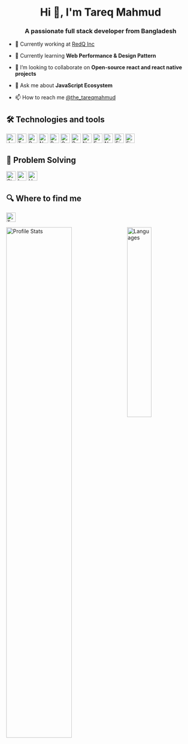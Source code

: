 <h1 align="center">Hi 👋, I'm Tareq Mahmud</h1>

<h3 align="center">A passionate full stack developer from Bangladesh</h3>

- 🔭 Currently working at [RedQ Inc](https://redq.io/)

- 🌱 Currently learning **Web Performance & Design Pattern**

- 👯 I’m looking to collaborate on **Open-source react and react native projects**

- 💬 Ask me about **JavaScript Ecosystem**

- 📫 How to reach me [@the_tareqmahmud](https://www.twitter.com/the_tareqmahmud)

## 🛠 Technologies and tools

[<img src="https://img.shields.io/badge/JavaScript-282C34?logo=javascript&logoColor=F7DF1E" alt="JavaScript logo" title="JavaScript" height="25" />](https://developer.mozilla.org/en-US/docs/Web/JavaScript) [<img src="https://img.shields.io/badge/TypeScript-282C34?logo=typescript&logoColor=3178C6" alt="TypeScript logo" title="TypeScript" height="25" />](https://www.typescriptlang.org/) [<img src="https://img.shields.io/badge/React-282C34?logo=react&logoColor=61DAFB" alt="React Logo" title="React" height="25" />](https://reactjs.org/) [<img src="https://img.shields.io/badge/Next.js-282C34?logo=next.js&logoColor=FFFFFF" alt="Next.js logo" title="Next.js" height="25" />](https://nextjs.org/) [<img src="https://img.shields.io/badge/Redux-282C34?logo=redux&logoColor=764ABC" alt="Redux logo" title="Redux" height="25" />](https://redux.js.org/) [<img src="https://img.shields.io/badge/GraphQL-282C34?logo=graphql&logoColor=E10098" alt="GraphQL logo" title="GraphQL" height="25" />](https://graphql.org/) [<img src="https://img.shields.io/badge/React Native-282C34?logo=react&logoColor=61DAFB" alt="React Native logo" title="React Native" height="25" />](https://reactnative.dev/) [<img src="https://img.shields.io/badge/Node.js-282C34?logo=node.js&logoColor=339933" alt="Node.js logo" title="Node.js" height="25" />](https://nodejs.org/en/) [<img src="https://img.shields.io/badge/Express-282C34?logo=express&logoColor=FFFFFF" alt="Express.js logo" title="Express.js" height="25" />](https://expressjs.com/) [<img src="https://img.shields.io/badge/NestJS-282C34?logo=nestjs&logoColor=e0234e" alt="NestJS logo" title="NestJS" height="25" />](https://nestjs.com/) [<img src="https://img.shields.io/badge/MySQL-282C34?logo=mysql&logoColor=4479a1" alt="Firebase logo" title="Firebase" height="25" />](https://www.mysql.com/) [<img src="https://img.shields.io/badge/Firebase-282C34?logo=firebase&logoColor=FFCA28" alt="Firebase logo" title="Firebase" height="25" />](https://firebase.google.com/)

<!-- [<img src="https://img.shields.io/badge/Jest-282C34?logo=jest&logoColor=C21325" alt="Jest logo" title="Jest" height="25" />]() -->

<!--  [<img src="https://img.shields.io/badge/MongoDB-282C34?logo=mongodb&logoColor=47A248" alt="MongoDB logo" title="MongoDB" height="25" />](https://www.mongodb.com/) -->

## 🤔 Problem Solving

[<img src="https://img.shields.io/badge/Stack%20Overflow-282C34?logo=stackoverflow&logoColor=FE7A16" alt="Stack Overflow logo" title="Stack Overflow" height="25" />](https://stackoverflow.com/users/2158023/tareqmahmud) [<img src="https://img.shields.io/badge/LeetCode-282C34?logo=leetcode&logoColor=f79f1c" alt="Leet Code Logo" title="LeetCode" height="25" />](https://leetcode.com/tareqmahmud/) [<img src="https://img.shields.io/badge/HackerRank-282C34?logo=hackerrank" alt="Hackerrank" title="HackerRank" height="25" />](https://www.hackerrank.com/tareqmahmud)



## 🔍 Where to find me

[<img src="https://img.shields.io/badge/Twitter-282C34?logo=twitter&logoColor=1DA1F2" alt="Twitter Logo" title="Twitter" height="25" />](https://twitter.com/the_tareqmahmud)

<img align="left" width="59%" src="https://github-readme-stats.vercel.app/api?username=tareqmahmud&theme=default&show_icons=true" alt="Profile Stats">

<img align="right" width="36%" src="https://github-readme-stats.vercel.app/api/top-langs/?username=tareqmahmud&hide=css&langs_count=10&theme=default" alt="Languages">